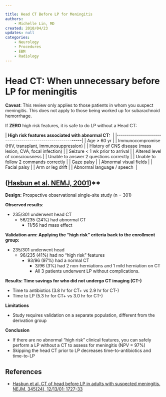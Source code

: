 ```yaml
---

title: Head CT Before LP for Meningitis
authors:
    - Michelle Lin, MD
created: 2010/04/23
updates: null
categories:
    - Neurology
    - Procedures
    - EBM
    - Radiology
---
```


# Head CT: When unnecessary before LP for meningitis

**Caveat**: This review only applies to those patients in whom you suspect meningitis. This does not apply to those being worked up for subarachnoid hemorrhage.

If **ZERO** high risk features, it is safe to do LP without a Head CT:

\| **High risk features associated with abnormal CT:**        |
\|------------------------------------------------------------\|
| Age ≥ 60 yr                                                |
| Immunocompromise (HIV, transplant, immunosuppression)      |
| History of CNS disease (mass lesion, CVA, focal infection) |
| Seizure &lt; 1 wk prior to arrival                         |
| Altered level of consciousness                             |
| Unable to answer 2 questions correctly                     |
| Unable to follow 2 commands correctly                      |
| Gaze palsy                                                 |
| Abnormal visual fields                                     |
| Facial palsy                                               |
| Arm or leg drift                                           |
| Abnormal language / speech                                 |

## ([Hasbun et al. NEMJ, 2001](https://www.ncbi.nlm.nih.gov/pubmed/?term=11742046))\*\*

**Design:** Prospective observational single-site study (n = 301)

**Observed results**: 

-   235/301 underwent head CT
    -   56/235 (24%) had abnormal CT
        -   11/56 had mass effect

**Validation arm: Applying the “high risk” criteria back to the enrollment group:**

-   235/301 underwent head  
    -   96/235 (41%) had no “high risk” features 
        -   93/96 (97%) had a normal CT
            -   3/96 (3%) had 2 non-herniations and 1 mild herniation on CT
            -   All 3 patients underwent LP without complications.

**Results: Time savings for who did not undergo CT imaging (CT-)**

-   Time to antibiotics (3.8 hr for CT+ vs 2.9 hr for CT-) 
-   Time to LP (5.3 hr for CT+ vs 3.0 hr for CT-)

**Limitations**

-   Study requires validation on a separate population, different from the derivation group 

**Conclusion**

-   If there are no abnormal “high risk” clinical features, you can safely perform a LP without a CT to assess for meningitis (NPV = 97%) 
-   Skipping the head CT prior to LP decreases time-to-antibiotics and time-to-LP 

## References

-   [Hasbun et al. CT of head before LP in adults with suspected meningitis. NEJM. 345(24), 12/13/01: 1727-33](https://www.ncbi.nlm.nih.gov/pubmed/?term=11742046)
